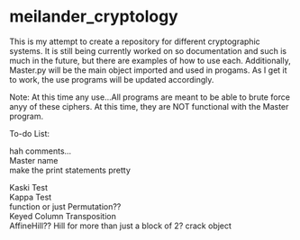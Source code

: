 # meilander_cryptology

This is my attempt to create a repository for different cryptographic systems.
It is still being currently worked on so documentation and such is much in the
future, but there are examples of how to use each. Additionally, Master.py will
be the main object imported and used in progams. As I get it to work, the use
programs will be updated accordingly.

Note: At this time any use...All programs are meant to be able to brute force
anyy of these ciphers. At this time, they are NOT functional with the Master
program.


To-do List:

hah comments...   
Master name   
make the print statements pretty

Kaski Test  
Kappa Test  
function or just Permutation??   
Keyed Column Transposition   
AffineHill??
Hill for more than just a block of 2?
crack object
